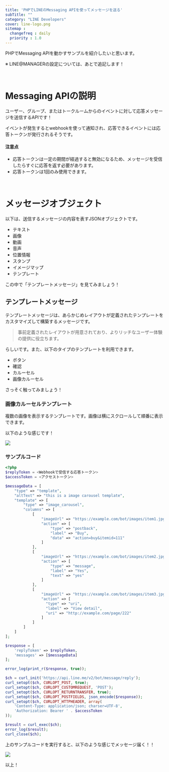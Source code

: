```yaml
---
title: 'PHPでLINEのMessaging APIを使ってメッセージを送る'
subTitle: ""
category: "LINE Developers"
cover: line-logo.png
sitemap :
  changefreq : daily
  priority : 1.0
---
```


PHPでMessaging APIを動かすサンプルを紹介したいと思います。

※ LINE@MANAGERの設定については、あとで追記します！

<br>

# Messaging APIの説明

ユーザー、グループ、またはトークルームからのイベントに対して応答メッセージを送信するAPIです！

イベントが発生するとwebhookを使って通知され、応答できるイベントには応答トークンが発行されるそうです。

#### 注意点

- 応答トークンは一定の期間が経過すると無効になるため、メッセージを受信したらすぐに応答を返す必要があります。
- 応答トークンは1回のみ使用できます。

<br>

# メッセージオブジェクト

以下は、送信するメッセージの内容を表すJSONオブジェクトです。

- テキスト
- 画像
- 動画
- 音声
- 位置情報
- スタンプ
- イメージマップ
- テンプレート

この中で「テンプレートメッセージ」を見てみましょう！

## テンプレートメッセージ

テンプレートメッセージは、あらかじめレイアウトが定義されたテンプレートをカスタマイズして構築するメッセージです。

> 事前定義されたレイアウトが用意されており、よりリッチなユーザー体験の提供に役立ちます。

らしいです。また、以下のタイプのテンプレートを利用できます。

- ボタン
- 確認
- カルーセル
- 画像カルーセル

さっそく触ってみましょう！

### 画像カルーセルテンプレート

複数の画像を表示するテンプレートです。画像は横にスクロールして順番に表示できます。

以下のような感じです！

![](./img-1.png)

### サンプルコード

```php
<?php
$replyToken = <Webhookで受信する応答トークン>
$accessToken = <アクセストークン>

$messageData = [
    "type" => "template",
    "altText" => "this is a image carousel template",
    "template" => [
        "type" => "image_carousel",
        "columns" => [
            [
                "imageUrl" => "https://example.com/bot/images/item1.jpg",
                "action" => [
                    "type" => "postback",
                    "label" => "Buy",
                    "data" => "action=buy&itemid=111"
                ]
            ],
            [
                "imageUrl" => "https://example.com/bot/images/item2.jpg",
                "action" => [
                    "type" => "message",
                    "label" => "Yes",
                    "text" => "yes"
                ]
            ],
            [
                "imageUrl" => "https://example.com/bot/images/item3.jpg",
                "action" => [
                  "type" => "uri",
                  "label" => "View detail",
                  "uri" => "http://example.com/page/222"
                ]
            ]
        ]
    ]
];

$response = [
    'replyToken' => $replyToken,
    'messages' => [$messageData]
];

error_log(print_r($response, true));

$ch = curl_init('https://api.line.me/v2/bot/message/reply');
curl_setopt($ch, CURLOPT_POST, true);
curl_setopt($ch, CURLOPT_CUSTOMREQUEST, 'POST');
curl_setopt($ch, CURLOPT_RETURNTRANSFER, true);
curl_setopt($ch, CURLOPT_POSTFIELDS, json_encode($response));
curl_setopt($ch, CURLOPT_HTTPHEADER, array(
    'Content-Type: application/json; charser=UTF-8',
    'Authorization: Bearer ' . $accessToken
));

$result = curl_exec($ch);
error_log($result);
curl_close($ch);
```

上のサンプルコードを実行すると、以下のような感じでメッセージ届く！！

![](./img-2.png)

以上！
